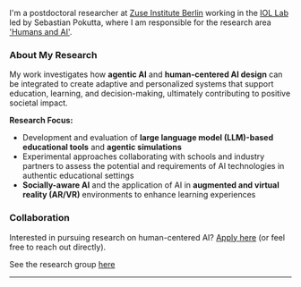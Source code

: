 I'm a postdoctoral researcher at [Zuse Institute Berlin](https://www.zib.de/) working in the [IOL Lab](https://www.zib.de/members/pokutta) led by Sebastian Pokutta, where I am responsible for the research area ['Humans and AI'](https://iol.zib.de/research/iol-human.html).

### About My Research

My work investigates how **agentic AI** and **human-centered AI design** can be integrated to create adaptive and personalized systems that support education, learning, and decision-making, ultimately contributing to positive societal impact.

**Research Focus:**
- Development and evaluation of **large language model (LLM)-based educational tools** and **agentic simulations**
- Experimental approaches collaborating with schools and industry partners to assess the potential and requirements of AI technologies in authentic educational settings
- **Socially-aware AI** and the application of AI in **augmented and virtual reality (AR/VR)** environments to enhance learning experiences

### Collaboration

Interested in pursuing research on human-centered AI? [Apply here](https://www.zib.de/members/pokutta) (or feel free to reach out directly).

See the research group [here](https://iol.zib.de/research/iol-human.html)

---
